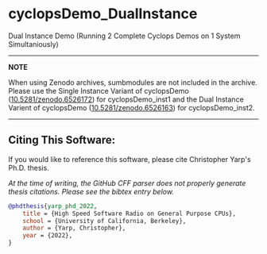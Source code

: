 # cyclopsDemo_DualInstance
Dual Instance Demo (Running 2 Complete Cyclops Demos on 1 System Simultaniously)

---
**NOTE**

When using Zenodo archives, sumbmodules are not included in the archive.  Please use the Single Instance Variant of cyclopsDemo ([10.5281/zenodo.6526172](https://doi.org/10.5281/zenodo.6526172)) for cyclopsDemo_inst1 and the Dual Instance Varient of cyclopsDemo ([10.5281/zenodo.6526163](https://doi.org/10.5281/zenodo.6526163)) for cyclopsDemo_inst2.

---

## Citing This Software:
If you would like to reference this software, please cite Christopher Yarp's Ph.D. thesis.

*At the time of writing, the GitHub CFF parser does not properly generate thesis citations.  Please see the bibtex entry below.*

```bibtex
@phdthesis{yarp_phd_2022,
	title = {High Speed Software Radio on General Purpose CPUs},
	school = {University of California, Berkeley},
	author = {Yarp, Christopher},
	year = {2022},
}
```
